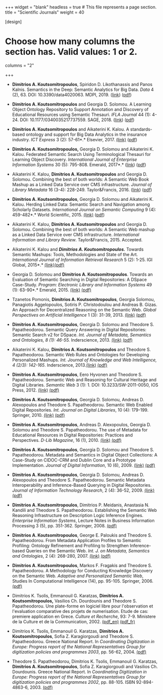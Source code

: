+++
widget = "blank"
headless = true  # This file represents a page section.
title = "Scientific Journals"
weight = 40

[design]
  # Choose how many columns the section has. Valid values: 1 or 2.
  columns = "2"

+++
- **Dimitrios A. Koutsomitropoulos**, Spiridon D. Likothanassis and Panos Kalnis. Semantics in the Deep: Semantic Analytics for Big Data. *Data* 4 (2), 63. DOI: 10.3390/data4020063. MDPI, 2019. ([link](https://www.mdpi.com/journal/data/special_issues/Semantic_Analytics)) ([pdf](../pdf/data2019.pdf))

- **Dimitrios A. Koutsomitropoulos** and Georgia D. Solomou. A Learning Object Ontology Repository to Support Annotation and Discovery of Educational Resources using Semantic Thesauri. *IFLA Journal* 44 (1): 4-24. DOI: 10.1177/0340035217737559. SAGE, 2018. ([link](http://journals.sagepub.com/doi/full/10.1177/0340035217737559)) ([pdf](../pdf/ifla2018.pdf))

- **Dimitrios A. Koutsomitropoulos** and Aikaterini K. Kalou. A standards-based ontology and support for Big Data Analytics in the insurance industry. *ICT Express* 3 (2): 57-61*.* Elsevier, 2017.  [(link)](https://doi.org/10.1016/j.icte.2017.05.007) ([pdf](../pdf/ICTExpress.pdf))

- **Dimitrios A. Koutsomitropoulos,** Georgia D. Solomou and Aikaterini K. Kalou. Federated Semantic Search Using Terminological Thesauri for Learning Object Discovery. *International Journal of Enterprise Information Systems* 30 (5): 795-808. Emerald, 2017*.* ([link](http://www.emeraldinsight.com/doi/full/10.1108/JEIM-06-2016-0116)) ([pdf](../pdf/JEIM-06-2016-0116.pdf))

- Aikaterini K. Kalou, **Dimitrios A. Koutsomitropoulos** and Georgia D. Solomou. Combining the best of both worlds: A Semantic Web Book Mashup as a Linked Data Service over CMS infrastructure. *Journal of Library Metadata* 16 (3-4): 228-249. Taylor&Francis, 2016. ([link](http://www.tandfonline.com/doi/full/10.1080/19386389.2016.1258897)) ([pdf](../pdf/IJLM16.pdf))

- **Dimitrios A. Koutsomitropoulos**, Georgia D. Solomou and Aikaterini K. Kalou. Herding Linked Data: Semantic Search and Navigation among Scholarly Datasets. *International Journal on Semantic Computing* 9 (4): 459-482*.* World Scientific, 2015.  [(link)](http://dx.doi.org/10.1142/S1793351X15500099) ([pdf](../pdf/IJSC2016.pdf))

- Aikaterini K. Kalou, **Dimitrios A. Koutsomitropoulos** and Georgia D. Solomou. Combining the best of both worlds: A Semantic Web mashup as a Linked Data Service over CMS infrastructure. *International Information and Library Review*. Taylor&Francis, 2015. Accepted.

- Aikaterini K. Kalou and ***Dimitrios A. Koutsomitropoulos.*** Towards Semantic Mashups: Tools, Methodologies and State of the Art. *International Journal of Information Retrieval Research* 5 (2): 1-25. IGI Global, 2015*.* [(link)](http://www.igi-global.com/article/towards-semantic-mashups/130005)[(pdf)](../pdf/ijirr15.pdf)

- Georgia D. Solomou and **Dimitrios A. Koutsomitropoulos**. Towards an Evaluation of Semantic Searching in Digital Repositories: A DSpace Case-Study. *Program: Electronic Library and Information Systems* 49 (1): 63-90*.* Emerald, 2015. [(link)](http://www.emeraldinsight.com/doi/abs/10.1108/PROG-07-2013-0037) [(pdf)](../pdf/program14.pdf)

- Tzanetos Pomonis, **Dimitrios A. Koutsomitropoulos**, Georgia Solomou, Panagiotis Aggelopoulos, Sotiris P. Christodoulou and Andreas B. Gizas. An Approach for Decentralized Reasoning on the Semantic Web. *Global Perspectives on Artificial Intelligence* 1 (3): 31-39, 2013. [(link)](http://www.seipub.org/GPAI/paperInfo.aspx?ID=7058) [(pdf)](../pdf/gpai13.pdf)

- **Dimitrios A. Koutsomitropoulos**, Georgia D. Solomou and Theodore S. Papatheodorou. Semantic Query Answering in Digital Repositories: Semantic Search v2 for DSpace. *Int. Journal of Metadata, Semantics and Ontologies, 8 (1): 46-55.* Inderscience, 2013. [(link)](http://www.inderscience.com/info/inarticle.php?artid=54181) [(pdf)](../pdf/ijmso13.pdf)

- Aikaterini K. Kalou, **Dimitrios A. Koutsomitropoulos** and Theodore S. Papatheodorou. Semantic Web Rules and Ontologies for Developing Personalized Mashups. *Int. Journal of Knowledge and Web Intelligence, 4 (2/3): 142-165*. Inderscience, 2013.[(link)](http://www.inderscience.com/info/inarticle.php?artid=56367) [(pdf)](../pdf/ijkwi13.pdf)

- **Dimitrios A. Koutsomitropoulos**, Eero Hyvonen and Theodore S. Papatheodorou. Semantic Web and Reasoning for Cultural Heritage and Digital Libraries. *Semantic Web* 3 (1): 1. DOI: 10.3233/SW-2011-0050, IOS Press, 2012. [(link)](http://iospress.metapress.com/content/t1k25472p588k785/) [(pdf)](../pdf/swj.pdf)

- **Dimitrios A. Koutsomitropoulos**, Georgia D. Solomou, Andreas D. Alexopoulos and Theodore S. Papatheodorou. Semantic Web Enabled Digital Repositories. *Int. Journal on Digital Libraries*, 10 (4): 179-199. Springer, 2010. [(link)](http://www.springerlink.com/content/eg4310rk4567j416/) [(pdf)](../pdf/ijdl.pdf)

- **Dimitrios A. Koutsomitropoulos**, Andreas D. Alexopoulos, Georgia D. Solomou and Theodore S. Papatheodorou. The use of Metadata for Educational Resources in Digital Repositories: Practices and Perspectives. *D-Lib Magazine*, 16 (1), 2010. [(link)](http://www.dlib.org/dlib/january10/kout/01kout.html) [(pdf)](../pdf/dlib.pdf)

- **Dimitrios A. Koutsomitropoulos**, Georgia D. Solomou and Theodore S. Papatheodorou. Metadata and Semantics in Digital Object Collections: A Case-Study on CIDOC-CRM and Dublin Core and a Prototype Implementation. *Journal of Digital Information*, 10 (6), 2009. [(link)](http://journals.tdl.org/jodi/article/view/693/577) [(pdf)](../pdf/jodi.pdf)

- **Dimitrios A. Koutsomitropoulos**, Georgia D. Solomou, Andreas D. Alexopoulos and Theodore S. Papatheodorou. Semantic Metadata Interoperability and Inference-Based Querying in Digital Repositories. *Journal of Information Technology Research*, 2 (4): 36-52, 2009. [(link)](http://www.igi-global.com/Bookstore/Article.aspx?TitleId=37408) [(pdf)](../pdf/jitr09.pdf)

- **Dimitrios A. Koutsomitropoulos**, Dimitrios P. Meidanis, Anastasia N. Kandili and Theodore S. Papatheodorou. Establishing the Semantic Web Reasoning Infrastructure on Description Logic Inference Engines. *Enterprise Information Systems*, Lecture Notes in Business Information Processing 3 (5), pp. 351-362. Springer, 2008. [(pdf)](../pdf/lnbip.pdf)

- **Dimitrios A. Koutsomitropoulos**, George E. Paloukis and Theodore S. Papatheodorou. From Metadata Application Profiles to Semantic Profiling: Ontology Refinement and Profiling to Strengthen Inference-based Queries on the Semantic Web. *Int. J. on Metadata, Semantics and Ontologies*, 2 (4): 268-280, 2007. [(link)](http://www.inderscience.com/search/index.php?action=record&rec_id=19445) [(pdf)](../pdf/ijmso08.pdf)

- **Dimitrios A. Koutsomitropoulos**, Markos F. Fragakis and Theodore S. Papatheodorou. A Methodology for Conducting Knowledge Discovery on the Semantic Web. *Adaptive and Personalized Semantic Web*, Studies In Computational Intelligence (14), pp. 95-105. Springer, 2006. [(pdf)](../pdf/studiesinCI-springer.pdf)

- Dimitrios K. Tsolis, Emmanouil G. Karatzas, **Dimitrios A. Koutsomitropoulos,** Vasilios Ch. Dourdounis and Theodore S. Papatheodorou. Une plate-forme en logiciel libre pour l'observation et l'evaluation comparative des projets de numerisation. Etude de cas: premiere application en Grece. *Culture et Recherche*, 93: 7-9. Ministere de la Culture et de la Communication, 2002. [(pdf_en)](../pdf/cr93_en.pdf) [(pdf_fr)](../pdf/cr93_fr.pdf)

- Dimitrios K. Tsolis, Emmanouil G. Karatzas, **Dimitrios A. Koutsomitropoulos**, Sofia Z. Karagiorgoudi and Theodore S. Papatheodorou. Greece National Report. In *Coordinating Digitization in Europe: Progress report of the National Representatives Group for digitization policies and programmes 2003*, pp. 56-62, 2004. [(pdf)](../pdf/nrg03.pdf)

- Theodore S. Papatheodorou, Dimitrios K. Tsolis, Emmanouil G. Karatzas, **Dimitrios A. Koutsomitropoulos**, Sofia Z. Karagiorgoudi and Vasilios Ch. Dourdounis. Greece National Report. In *Coordinating Digitization in Europe: Progress report of the National Representatives Group for digitization policies and programmes 2002*, pp. 88-105. ISBN 92-894-4863-6, 2003. [(pdf)](../pdf/nrg02.pdf)
